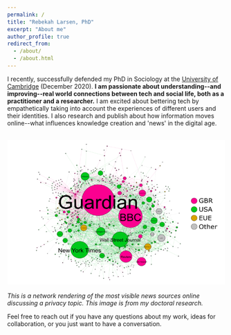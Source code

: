 ```yaml
---
permalink: /
title: "Rebekah Larsen, PhD"
excerpt: "About me"
author_profile: true
redirect_from: 
  - /about/
  - /about.html
---
```



I recently, successfully defended my PhD in Sociology at the [University of Cambridge](https://research.sociology.cam.ac.uk/profile/rebekah-larsen) (December 2020). <b>I am passionate about understanding--and improving--real world connections between tech and social life, both as a practitioner and a researcher.</b> I am excited about bettering tech by empathetically taking into account the experiences of different users and their identities. I also research and publish about how information moves online--what influences knowledge creation and 'news' in the digital age. 

<br/><img src='/images/rtbf-mapping.png'>

<i>This is a network rendering of the most visible news sources online discussing a privacy topic. This image is from my doctoral research.</i>

 
Feel free to reach out if you have any questions about my work, ideas for collaboration, or you just want to have a conversation. 



